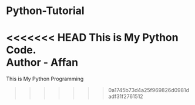 # Python-Tutorial
<<<<<<< HEAD
This is My Python Code.
<br>
Author - Affan
=======
This is My Python Programming
>>>>>>> 0a1745b73d4a25f969826d0981dadf31f2761512
